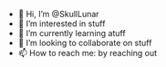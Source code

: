 - 👋 Hi, I’m @SkullLunar
- 👀 I’m interested in stuff
- 🌱 I’m currently learning atuff
- 💞️ I’m looking to collaborate on stuff
- 📫 How to reach me: by reaching out

<!---
SkullLunar/SkullLunar is a ✨ special ✨ repository because its `README.md` (this file) appears on your GitHub profile.
You can click the Preview link to take a look at your changes.
--->
